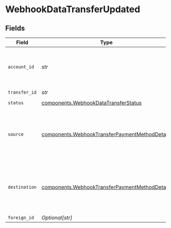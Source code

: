 # WebhookDataTransferUpdated


## Fields

| Field                                                                                                            | Type                                                                                                             | Required                                                                                                         | Description                                                                                                      |
| ---------------------------------------------------------------------------------------------------------------- | ---------------------------------------------------------------------------------------------------------------- | ---------------------------------------------------------------------------------------------------------------- | ---------------------------------------------------------------------------------------------------------------- |
| `account_id`                                                                                                     | *str*                                                                                                            | :heavy_check_mark:                                                                                               | The accountID which facilitated the transfer.                                                                    |
| `transfer_id`                                                                                                    | *str*                                                                                                            | :heavy_check_mark:                                                                                               | N/A                                                                                                              |
| `status`                                                                                                         | [components.WebhookDataTransferStatus](../../models/components/webhookdatatransferstatus.md)                     | :heavy_check_mark:                                                                                               | N/A                                                                                                              |
| `source`                                                                                                         | [components.WebhookTransferPaymentMethodDetails](../../models/components/webhooktransferpaymentmethoddetails.md) | :heavy_check_mark:                                                                                               | Payment method details for the source or destination of a transfer.                                              |
| `destination`                                                                                                    | [components.WebhookTransferPaymentMethodDetails](../../models/components/webhooktransferpaymentmethoddetails.md) | :heavy_check_mark:                                                                                               | Payment method details for the source or destination of a transfer.                                              |
| `foreign_id`                                                                                                     | *Optional[str]*                                                                                                  | :heavy_minus_sign:                                                                                               | N/A                                                                                                              |
